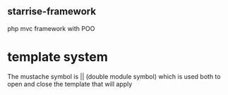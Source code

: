 ## starrise-framework
php mvc framework with POO

# template system

The mustache symbol is || (double module symbol) which is used both to open and close the template that will apply



